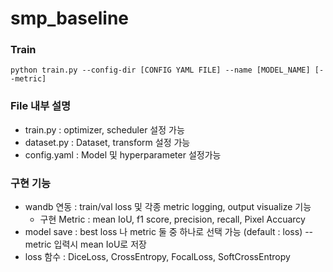 # smp_baseline

### Train
```
python train.py --config-dir [CONFIG YAML FILE] --name [MODEL_NAME] [--metric]
```

### File 내부 설명
* train.py : optimizer, scheduler 설정 가능
* dataset.py : Dataset, transform 설정 가능
* config.yaml : Model 및 hyperparameter 설정가능

### 구현 기능
* wandb 연동 : train/val loss 및 각종 metric logging, output visualize 기능
  * 구현 Metric : mean IoU, f1 score, precision, recall, Pixel Accuarcy
* model save : best loss 나 metric 둘 중 하나로 선택 가능 (default : loss) --metric 입력시 mean IoU로 저장
* loss 함수 : DiceLoss, CrossEntropy, FocalLoss, SoftCrossEntropy
